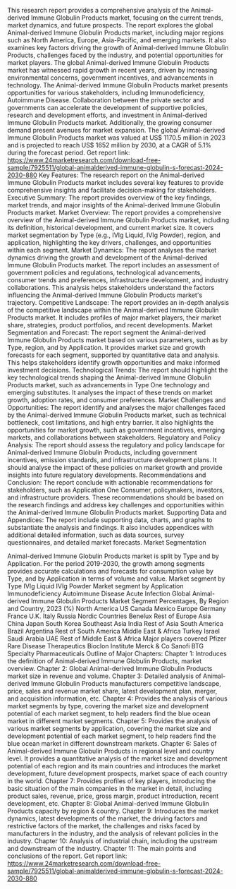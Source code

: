 This research report provides a comprehensive analysis of the Animal-derived Immune Globulin Products market, focusing on the current trends, market dynamics, and future prospects. The report explores the global Animal-derived Immune Globulin Products market, including major regions such as North America, Europe, Asia-Pacific, and emerging markets. It also examines key factors driving the growth of Animal-derived Immune Globulin Products, challenges faced by the industry, and potential opportunities for market players.
The global Animal-derived Immune Globulin Products market has witnessed rapid growth in recent years, driven by increasing environmental concerns, government incentives, and advancements in technology. The Animal-derived Immune Globulin Products market presents opportunities for various stakeholders, including Immunodeficiency, Autoimmune Disease. Collaboration between the private sector and governments can accelerate the development of supportive policies, research and development efforts, and investment in Animal-derived Immune Globulin Products market. Additionally, the growing consumer demand present avenues for market expansion.
The global Animal-derived Immune Globulin Products market was valued at US$ 1170.5 million in 2023 and is projected to reach US$ 1652 million by 2030, at a CAGR of 5.1% during the forecast period.
Get report link: https://www.24marketresearch.com/download-free-sample/7925511/global-animalderived-immune-globulin-s-forecast-2024-2030-880 
Key Features:
The research report on the Animal-derived Immune Globulin Products market includes several key features to provide comprehensive insights and facilitate decision-making for stakeholders.
Executive Summary: The report provides overview of the key findings, market trends, and major insights of the Animal-derived Immune Globulin Products market.
Market Overview: The report provides a comprehensive overview of the Animal-derived Immune Globulin Products market, including its definition, historical development, and current market size. It covers market segmentation by Type (e.g., IVIg Liquid, IVIg Powder), region, and application, highlighting the key drivers, challenges, and opportunities within each segment.
Market Dynamics: The report analyses the market dynamics driving the growth and development of the Animal-derived Immune Globulin Products market. The report includes an assessment of government policies and regulations, technological advancements, consumer trends and preferences, infrastructure development, and industry collaborations. This analysis helps stakeholders understand the factors influencing the Animal-derived Immune Globulin Products market's trajectory.
Competitive Landscape: The report provides an in-depth analysis of the competitive landscape within the Animal-derived Immune Globulin Products market. It includes profiles of major market players, their market share, strategies, product portfolios, and recent developments.
Market Segmentation and Forecast: The report segment the Animal-derived Immune Globulin Products market based on various parameters, such as by Type, region, and by Application. It provides market size and growth forecasts for each segment, supported by quantitative data and analysis. This helps stakeholders identify growth opportunities and make informed investment decisions.
Technological Trends: The report should highlight the key technological trends shaping the Animal-derived Immune Globulin Products market, such as advancements in Type One technology and emerging substitutes. It analyses the impact of these trends on market growth, adoption rates, and consumer preferences.
Market Challenges and Opportunities: The report identify and analyses the major challenges faced by the Animal-derived Immune Globulin Products market, such as technical bottleneck, cost limitations, and high entry barrier. It also highlights the opportunities for market growth, such as government incentives, emerging markets, and collaborations between stakeholders.
Regulatory and Policy Analysis: The report should assess the regulatory and policy landscape for Animal-derived Immune Globulin Products, including government incentives, emission standards, and infrastructure development plans. It should analyse the impact of these policies on market growth and provide insights into future regulatory developments.
Recommendations and Conclusion: The report conclude with actionable recommendations for stakeholders, such as Application One Consumer, policymakers, investors, and infrastructure providers. These recommendations should be based on the research findings and address key challenges and opportunities within the Animal-derived Immune Globulin Products market.
Supporting Data and Appendices: The report include supporting data, charts, and graphs to substantiate the analysis and findings. It also includes appendices with additional detailed information, such as data sources, survey questionnaires, and detailed market forecasts.
Market Segmentation

Animal-derived Immune Globulin Products market is split by Type and by Application. For the period 2019-2030, the growth among segments provides accurate calculations and forecasts for consumption value by Type, and by Application in terms of volume and value.
Market segment by Type
IVIg Liquid
IVIg Powder
Market segment by Application
Immunodeficiency
Autoimmune Disease
Acute Infection
Global Animal-derived Immune Globulin Products Market Segment Percentages, By Region and Country, 2023 (%)
North America
US
Canada
Mexico
Europe
Germany
France
U.K.
Italy
Russia
Nordic Countries
Benelux
Rest of Europe
Asia
China
Japan
South Korea
Southeast Asia
India
Rest of Asia
South America
Brazil
Argentina
Rest of South America
Middle East & Africa
Turkey
Israel
Saudi Arabia
UAE
Rest of Middle East & Africa
Major players covered
Pfizer
Rare Disease Therapeutics
Bioclon Institute
Merck & Co
Sanofi
BTG Specialty Pharmaceuticals
Outline of Major Chapters:
Chapter 1: Introduces the definition of Animal-derived Immune Globulin Products, market overview.
Chapter 2: Global Animal-derived Immune Globulin Products market size in revenue and volume.
Chapter 3: Detailed analysis of Animal-derived Immune Globulin Products manufacturers competitive landscape, price, sales and revenue market share, latest development plan, merger, and acquisition information, etc.
Chapter 4: Provides the analysis of various market segments by type, covering the market size and development potential of each market segment, to help readers find the blue ocean market in different market segments.
Chapter 5: Provides the analysis of various market segments by application, covering the market size and development potential of each market segment, to help readers find the blue ocean market in different downstream markets.
Chapter 6: Sales of Animal-derived Immune Globulin Products in regional level and country level. It provides a quantitative analysis of the market size and development potential of each region and its main countries and introduces the market development, future development prospects, market space of each country in the world.
Chapter 7: Provides profiles of key players, introducing the basic situation of the main companies in the market in detail, including product sales, revenue, price, gross margin, product introduction, recent development, etc.
Chapter 8: Global Animal-derived Immune Globulin Products capacity by region & country.
Chapter 9: Introduces the market dynamics, latest developments of the market, the driving factors and restrictive factors of the market, the challenges and risks faced by manufacturers in the industry, and the analysis of relevant policies in the industry.
Chapter 10: Analysis of industrial chain, including the upstream and downstream of the industry.
Chapter 11: The main points and conclusions of the report.
Get report link: https://www.24marketresearch.com/download-free-sample/7925511/global-animalderived-immune-globulin-s-forecast-2024-2030-880 

